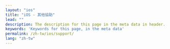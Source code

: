 ```yaml
---
layout: "ios"
title: "iOS - 其他協助"
lead: ""
description: The description for this page in the meta data in header.
keywords: 'Keywords for this page, in the meta data'
permalink: /zh-tw/ios/support/
lang: "zh-tw"
---
```

